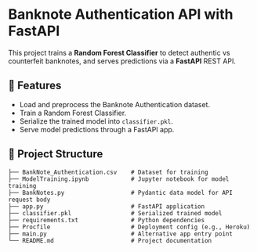 # Banknote Authentication API with FastAPI

This project trains a **Random Forest Classifier** to detect authentic vs counterfeit banknotes, and serves predictions via a **FastAPI** REST API.

## 🚀 Features
- Load and preprocess the Banknote Authentication dataset.
- Train a Random Forest Classifier.
- Serialize the trained model into `classifier.pkl`.
- Serve model predictions through a FastAPI app.

## 📂 Project Structure
```text
├── BankNote_Authentication.csv    # Dataset for training
├── ModelTraining.ipynb            # Jupyter notebook for model training
├── BankNotes.py                   # Pydantic data model for API request body
├── app.py                         # FastAPI application
├── classifier.pkl                 # Serialized trained model
├── requirements.txt               # Python dependencies
├── Procfile                       # Deployment config (e.g., Heroku)
├── main.py                        # Alternative app entry point
└── README.md                      # Project documentation